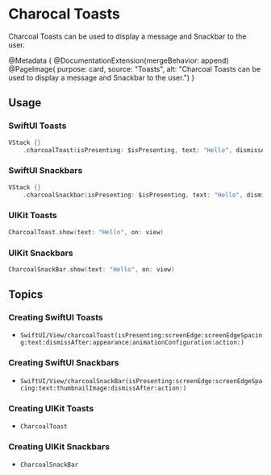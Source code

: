 # Charocal Toasts

Charcoal Toasts can be used to display a message and Snackbar to the user.

@Metadata {
    @DocumentationExtension(mergeBehavior: append)
    @PageImage(
        purpose: card, 
        source: "Toasts", 
        alt: "Charcoal Toasts can be used to display a message and Snackbar to the user.")
}

## Usage

### SwiftUI Toasts

```swift
VStack {}
    .charcoalToast(isPresenting: $isPresenting, text: "Hello", dismissAfter: 2)
```

### SwiftUI Snackbars

```swift
VStack {}
    .charcoalSnackbar(isPresenting: $isPresenting, text: "Hello", dismissAfter: 2)
```

### UIKit Toasts

```swift
CharcoalToast.show(text: "Hello", on: view)
```

### UIKit Snackbars

```swift
CharcoalSnackBar.show(text: "Hello", on: view)
```

## Topics

### Creating SwiftUI Toasts

- ``SwiftUI/View/charcoalToast(isPresenting:screenEdge:screenEdgeSpacing:text:dismissAfter:appearance:animationConfiguration:action:)``

### Creating SwiftUI Snackbars

- ``SwiftUI/View/charcoalSnackBar(isPresenting:screenEdge:screenEdgeSpacing:text:thumbnailImage:dismissAfter:action:)``


### Creating UIKit Toasts

- ``CharcoalToast``

### Creating UIKit Snackbars

- ``CharcoalSnackBar``
